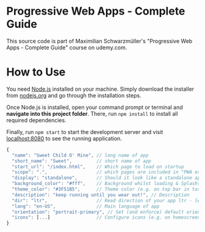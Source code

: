 # Progressive Web Apps - Complete Guide
This source code is part of Maximilian Schwarzmüller's "Progressive Web Apps - Complete Guide" course on udemy.com.

# How to Use
You need [Node.js](https://nodejs.org) installed on your machine. Simply download the installer from [nodejs.org](https://nodejs.org) and go through the installation steps.

Once Node.js is installed, open your command prompt or terminal and **navigate into this project folder**. There, run `npm install` to install all required dependencies.

Finally, run `npm start` to start the development server and visit [localhost:8080](http://localhost:8080) to see the running application.


```js
{
  "name": "Sweet Child O' Mine", // long name of app
  "short_name": "Sweet",         // short name of app
  "start_url": "/index.html",    // Which page to load on startup
  "scope": ".",                  // which pages are included in "PWA experience"
  "display": "standalone",       // Should it look like a standalone app?
  "background_color": "#fff",    // Background whilst loading & Splashscreen
  "theme_color": "#3F51B5",      // Theme color (e.g. on top bar in task switcher)
  "description": "keep running until you wear out!", // Description
  "dir": "ltr",                  // Read direction of your app ltr - left to right
  "lang": "en-US",               // Main language of app
  "orientation": "portrait-primary", // Set (and enforce) default orientation
  "icons": [...]                 // Configure icons (e.g. on homescreen)
}
```
